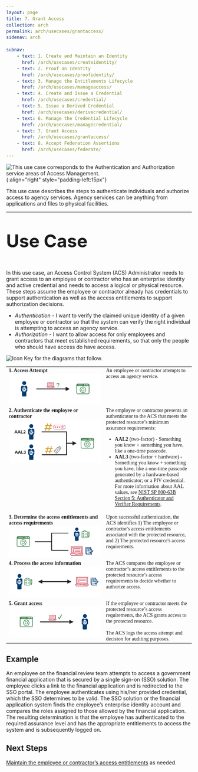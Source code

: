 ```yaml
---
layout: page
title: 7. Grant Access
collection: arch
permalink: arch/usecases/grantaccess/
sidenav: arch

subnav:
    - text: 1. Create and Maintain an Identity
      href: /arch/usecases/createidentity/
    - text: 2. Proof an Identity
      href: /arch/usecases/proofidentity/
    - text: 3. Manage the Entitlements Lifecycle
      href: /arch/usecases/manageaccess/
    - text: 4. Create and Issue a Credential
      href: /arch/usecases/credential/
    - text: 5. Issue a Derived Credential
      href: /arch/usecases/derivecredential/
    - text: 6. Manage the Credential Lifecycle
      href: /arch/usecases/managecredential/
    - text: 7. Grant Access
      href: /arch/usecases/grantaccess/
    - text: 8. Accept Federation Assertions
      href: /arch/usecases/federate/
---
```


![This use case corresponds to the Authentication and Authorization service areas of Access Management.]({{site.baseurl}}/assets/arch/usecases/Access-AuthnAuthz.png){:align="right" style="padding-left:15px"}

This use case describes the steps to authenticate individuals and authorize access to agency services. Agency services can be anything from applications and files to physical facilities.

---

<p style="font-size: 3rem; font-weight: 700;">Use Case</p>

In this use case, an Access Control System (ACS) Administrator needs to grant access to an employee or contractor who has an enterprise identity and active credential and needs to access a logical or physical resource. These steps assume the employee or contractor already has credentials to support authentication as well as the access entitlements to support authorization decisions.

- *Authentication* - I want to verify the claimed unique identity of a given employee or contractor  so that the system can verify the right individual is attempting to access an agency service. 
- *Authorization* - I want to allow access for only employees and contractors that meet established requirements, so that only the people who should have access do have access.

![Icon Key for the diagrams that follow.]({{site.baseurl}}/assets/arch/usecases/7-IconKey.png)

<style>

td {
  font-family: "Cambria", "Georgia", "Times New Roman", "Times", serif;
  vertical-align:top;
}

</style>

<table>
  <tr>
    <td style="width:250px;border:0px;"><strong>1. Access Attempt</strong> <br> <img src="/assets/arch/usecases/7-1.png" width="250" alt="A diagram showing an employee or contractor attempting to access a agency service through an access control system."></td>
    <td style="border:0px;">An employee or contractor attempts to access an agency service.</td>
  </tr>
  <tr>
    <td style="width:250px;border:0px;"><strong>2. Authenticate the employee or contractor</strong> <br> <img src="/assets/arch/usecases/7-2.png" width="250" alt="A diagram showing an employee or contractor presenting either an IAL2 or IAL3 authenticator to an access control system."></td>
    <td style="border:0px;">The employee or contractor presents an authenticator to the ACS that meets the protected resource’s minimum assurance requirements:<ul><li><strong>AAL2</strong> (two-factor) - Something you know + something you have, like a one-time passcode.</li><li><strong>AAL3</strong> (two-factor + hardware) - Something you know + something you have, like a one-time passcode generated by a hardware-based authenticator; or a PIV credential. For more information about AAL values, see <a href="https://pages.nist.gov/800-63-3/sp800-63b.html#sec5" target="_blank">NIST SP 800-63B Section 5: Authenticator and Verifier Requirements</a>.</li></ul></td>
  </tr>
  <tr>
    <td style="width:250px;border:0px;"><strong>3. Determine the access entitlements and access requirements</strong> <br> <img src="/assets/arch/usecases/7-3.png" width="250" alt="A diagram showing an access control system determining the access entitlements and access requirements."></td>
    <td style="border:0px;">Upon successful authentication, the ACS identifies 1) The employee or contractor's access entitlements associated with the protected resource, and 2) The protected resource's access requirements.</td>
  </tr>
  <tr>
    <td style="width:250px;border:0px;"><strong>4. Process the access information</strong> <br> <img src="/assets/arch/usecases/7-4.png" width="250" alt="A diagram showing an access control system processing the employee or contractor access entitlements to the protected resources's access requirements."></td>
    <td style="border:0px;">The ACS compares the employee or contractor’s access entitlements to the protected resource’s access requirements to decide whether to authorize access.</td>
  </tr>
  <tr>
    <td style="width:250px;border:0px;"><strong>5. Grant access</strong> <br> <img src="/assets/arch/usecases/7-5.png" width="250" alt="A diagram showing an access control system granting access to an employee or contractor."></td>
    <td style="border:0px;"> If the employee or contractor meets the protected resource’s access requirements, the ACS grants access to the protected resource.<br><br>The ACS logs the access attempt and decision for auditing purposes.</td>
  </tr>
</table>

## Example

An employee on the financial review team attempts to access a government financial application that is secured by a single sign-on (SSO) solution. The employee clicks a link to the financial application and is redirected to the SSO portal. The employee authenticates using his/her provided credential, which the SSO determines to be valid. The SSO solution or the financial application system finds the employee’s enterprise identity account and compares the roles assigned to those allowed by the financial application. The resulting determination is that the employee has authenticated to the required assurance level and has the appropriate entitlements to access the system and is subsequently logged on.

## Next Steps

[Maintain the employee or contractor’s access entitlements](../manageaccess) as needed.
